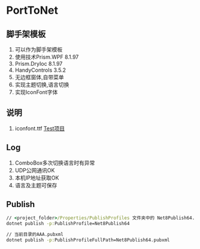 ﻿# PortToNet


## 脚手架模板
1. 可以作为脚手架模板
2. 使用技术Prism.WPF 8.1.97
3. Prism.DryIoc 8.1.97
4. HandyControls 3.5.2
5. 无边框窗体,自带菜单
6. 实现主题切换,语言切换
7. 实现IconFont字体

## 说明
1. iconfont.ttf [Test项目]("https://www.iconfont.cn/manage/index?spm=a313x.manage_type_mylikes.i1.db775f1f3.6b9c3a8153Uals&manage_type=myprojects&projectId=536918")


## Log
1. ComboBox多次切换语言时有异常
2. UDP公网通讯OK
3. 本机IP地址获取OK
4. 语言及主题可保存


## Publish
```cmd
// <project_folder>/Properties/PublishProfiles 文件夹中的 Net8Publish64.pubxml 文件
dotnet publish -p:PublishProfile=Net8Publish64

// 当前目录的AAA.pubxml
dotnet publish -p:PublishProfileFullPath=Net8Publish64.pubxml
```